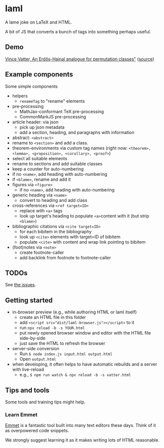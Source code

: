 # laml

A lame joke on LaTeX and HTML.

A bit of JS that converts a bunch of tags into something perhaps useful.

## Demo

[Vince Vatter, An Erdős-Hajnal analogue for permutation classes"](./vatter.html) ([source](https://github.com/pkra/laml/blob/master/vatter.html))



## Example components

Some simple components

* helpers
  * `renameTag` to "rename" elements
* pre-processing
  * MathJax-conformant TeX pre-processing
  * CommonMarkJS pre-processing
* article header: via json
  * pick up json metadata
  * add a section, heading, and paragraphs with information
*  abstract: `<abstract>`
  * rename to `<section>` and add a class.
*  theorem-environments via custom tag names (right now: `<theorem>, <lemma>, <proposition>, <corollary>, <proof>`)
  * select all suitable elements
  * rename to sections and add suitable classes
  * keep a counter for auto-numbering
  * if no `<name>`, add heading with auto-numbering
  * if `<blame>`, rename and add it
* figures via `<figure>`
  * if no `<name>`, add heading with auto-numbering
* generic heading via `<name>`
  * convert to heading and add class
* cross-references via `<ref target=ID>`
  * replace with `<a>` tags
  * look up target's heading to populate `<a>`content with it (but strip `<blame>`)
* bibliographic citations  via `<cite target=ID>`
  * for each bibitem in the bibliography
  * look up `<cite>` elements with target=ID of bibitem
  * populate `<cite>` with content and wrap link pointing to bibitem
* (foot)notes via `<note>`
  * create footnote-caller
  * add backlink from footnote to footnote-caller


## TODOs

See [the issues](https://github.com/pkra/laml/issues/).



## Getting started

* in-browser preview (e.g., while authoring HTML or laml itself)
  * create an HTML file in this folder
  * add `<script src="dist/laml-browser.js"></script>` to it
  * run `npx reload -b -s YOUR.html`
  * put newly opened browser window and editor with the HTML file side-by-side
  * just save the HTML to refresh the browser
* server-side conversion
  * Run `$ node index.js input.html output.html`
  * Open `output.html`
* when developing, it often helps to have automatic rebuilds and a server with live-reload
  * e.g., `$ npm run watch & npx reload -b -s vatter.html`


## Tips and tools

Some tools and training tips might help.

### Learn Emmet

[Emmet](https://www.emmet.io/) is a fantastic tool built into many text editors these days. Think of it as overpowered code snippets.

We strongly suggest learning it as it makes writing lots of HTML reasonable.
